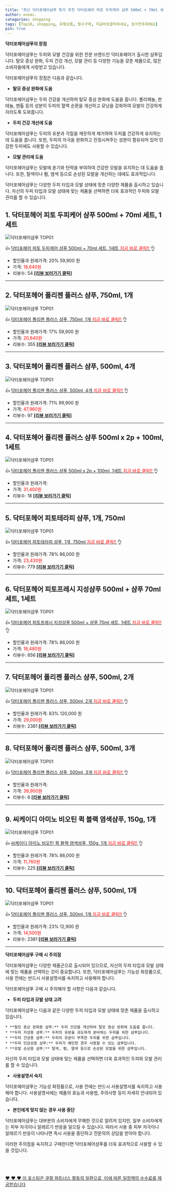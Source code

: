 ```yaml
---
title: "최신 닥터포헤어샴푸 특가 추천 닥터포헤어 피토 두피케어 샴푸 500ml + 70ml 세트, 1세트 비교 장점"
author: eunmi.
categories: shopping
tags: [Top10, shopping, 유행상품, 필수구매, 지금바로클릭하세요, 놓치면후회해요]
pin: true
---
```

**닥터포헤어샴푸의 장점**

닥터포헤어샴푸는 두피와 모발 건강을 위한 전문 브랜드인 닥터포헤어가 출시한 샴푸입니다. 탈모 증상 완화, 두피 건강 개선, 모발 관리 등 다양한 기능을 갖춘 제품으로, 많은 소비자들에게 사랑받고 있습니다.

닥터포헤어샴푸의 장점은 다음과 같습니다.

* **탈모 증상 완화에 도움**

닥터포헤어샴푸는 두피 건강을 개선하여 탈모 증상 완화에 도움을 줍니다. 폴리페놀, 판테놀, 멘톨 등의 성분이 두피의 혈액 순환을 개선하고 모낭을 강화하여 모발이 건강하게 자라도록 도와줍니다.

* **두피 건강 개선에 도움**

닥터포헤어샴푸는 두피의 유분과 각질을 깨끗하게 제거하여 두피를 건강하게 유지하는 데 도움을 줍니다. 또한, 두피의 자극을 완화하고 진정시켜주는 성분이 함유되어 있어 민감한 두피에도 사용할 수 있습니다.

* **모발 관리에 도움**

닥터포헤어샴푸는 모발에 윤기와 탄력을 부여하여 건강한 모발을 유지하는 데 도움을 줍니다. 또한, 탈색이나 펌, 염색 등으로 손상된 모발을 개선하는 데에도 효과적입니다.

닥터포헤어샴푸는 다양한 두피 타입과 모발 상태에 맞춘 다양한 제품을 출시하고 있습니다. 자신의 두피 타입과 모발 상태에 맞는 제품을 선택하면 더욱 효과적인 두피와 모발 관리를 할 수 있습니다.

   

## 1. 닥터포헤어 피토 두피케어 샴푸 500ml + 70ml 세트, 1세트

![닥터포헤어샴푸 TOP01](https://thumbnail9.coupangcdn.com/thumbnails/remote/230x230ex/image/retail/images/4697426672824122-83b3b2c2-7de2-444e-b655-6ec2266c59cf.jpg)


👍 [닥터포헤어 피토 두피케어 샴푸 500ml + 70ml 세트, 1세트 <font color=red> 지금 바로 클릭!! </font> ](https://link.coupang.com/re/AFFSDP?lptag=AF3617701&subid=GithubCoopas&pageKey=6431281975&traceid=V0-153&itemId=13881585709&vendorItemId=81131386513) 👌 


- 할인율과 원래가격: 20%  59,900   원
- 가격: <span style='color:red'>18,640원</span>
- 리뷰수: 54  [**[리뷰 보러가기 클릭]**](https://link.coupang.com/re/AFFSDP?lptag=AF3617701&subid=GithubCoopas&pageKey=6431281975&traceid=V0-153&itemId=13881585709&vendorItemId=81131386513)

---


   

## 2. 닥터포헤어 폴리젠 플러스 샴푸, 750ml, 1개

![닥터포헤어샴푸 TOP01](https://thumbnail8.coupangcdn.com/thumbnails/remote/230x230ex/image/retail/images/4694762697915130-0a7d36f3-97fd-4dcf-a563-6936d21eaa3e.jpg)


👍 [닥터포헤어 폴리젠 플러스 샴푸, 750ml, 1개 <font color=red> 지금 바로 클릭!! </font> ](https://link.coupang.com/re/AFFSDP?lptag=AF3617701&subid=GithubCoopas&pageKey=5126161622&traceid=V0-153&itemId=18120697889&vendorItemId=79314150632) 👌 


- 할인율과 원래가격: 17%  59,900   원
- 가격: <span style='color:red'>20,640원</span>
- 리뷰수: 355  [**[리뷰 보러가기 클릭]**](https://link.coupang.com/re/AFFSDP?lptag=AF3617701&subid=GithubCoopas&pageKey=5126161622&traceid=V0-153&itemId=18120697889&vendorItemId=79314150632)

---


   

## 3. 닥터포헤어 폴리젠 플러스 샴푸, 500ml, 4개

![닥터포헤어샴푸 TOP01](https://thumbnail6.coupangcdn.com/thumbnails/remote/230x230ex/image/retail/images/4695218134127642-69aced95-6f70-4ccc-bb66-4cbaca0b286e.jpg)


👍 [닥터포헤어 폴리젠 플러스 샴푸, 500ml, 4개 <font color=red> 지금 바로 클릭!! </font> ](https://link.coupang.com/re/AFFSDP?lptag=AF3617701&subid=GithubCoopas&pageKey=6659186074&traceid=V0-153&itemId=15281502592&vendorItemId=82501993861) 👌 


- 할인율과 원래가격: 71%  99,900   원
- 가격: <span style='color:red'>47,960원</span>
- 리뷰수: 97  [**[리뷰 보러가기 클릭]**](https://link.coupang.com/re/AFFSDP?lptag=AF3617701&subid=GithubCoopas&pageKey=6659186074&traceid=V0-153&itemId=15281502592&vendorItemId=82501993861)

---


   

## 4. 닥터포헤어 폴리젠 플러스 샴푸 500ml x 2p + 100ml, 1세트

![닥터포헤어샴푸 TOP01](https://thumbnail10.coupangcdn.com/thumbnails/remote/230x230ex/image/retail/images/5648955220559239-1e1084f1-2624-449d-aac2-b7d2f2334dbd.jpg)


👍 [닥터포헤어 폴리젠 플러스 샴푸 500ml x 2p + 100ml, 1세트 <font color=red> 지금 바로 클릭!! </font> ](https://link.coupang.com/re/AFFSDP?lptag=AF3617701&subid=GithubCoopas&pageKey=5545930797&traceid=V0-153&itemId=8748626631&vendorItemId=70911761736) 👌 


- 할인율과 원래가격: 
- 가격: <span style='color:red'>31,400원</span>
- 리뷰수: 18  [**[리뷰 보러가기 클릭]**](https://link.coupang.com/re/AFFSDP?lptag=AF3617701&subid=GithubCoopas&pageKey=5545930797&traceid=V0-153&itemId=8748626631&vendorItemId=70911761736)

---


   

## 5. 닥터포헤어 피토테라피 샴푸, 1개, 750ml

![닥터포헤어샴푸 TOP01](https://thumbnail10.coupangcdn.com/thumbnails/remote/230x230ex/image/retail/images/4695480618083885-45bb597c-252e-4ad0-9d34-0992d8856b43.jpg)


👍 [닥터포헤어 피토테라피 샴푸, 1개, 750ml <font color=red> 지금 바로 클릭!! </font> ](https://link.coupang.com/re/AFFSDP?lptag=AF3617701&subid=GithubCoopas&pageKey=6874618730&traceid=V0-153&itemId=12043542118&vendorItemId=79315754420) 👌 


- 할인율과 원래가격: 78%  86,000   원
- 가격: <span style='color:red'>23,430원</span>
- 리뷰수: 779  [**[리뷰 보러가기 클릭]**](https://link.coupang.com/re/AFFSDP?lptag=AF3617701&subid=GithubCoopas&pageKey=6874618730&traceid=V0-153&itemId=12043542118&vendorItemId=79315754420)

---


   

## 6. 닥터포헤어 피토프레시 지성샴푸 500ml + 샴푸 70ml 세트, 1세트

![닥터포헤어샴푸 TOP01](https://thumbnail10.coupangcdn.com/thumbnails/remote/230x230ex/image/retail/images/2243726462485305-8ed18815-a0f9-4a2e-aa24-916f75190476.jpg)


👍 [닥터포헤어 피토프레시 지성샴푸 500ml + 샴푸 70ml 세트, 1세트 <font color=red> 지금 바로 클릭!! </font> ](https://link.coupang.com/re/AFFSDP?lptag=AF3617701&subid=GithubCoopas&pageKey=6431314179&traceid=V0-153&itemId=13881692559&vendorItemId=81131491876) 👌 


- 할인율과 원래가격: 78%  86,000   원
- 가격: <span style='color:red'>18,480원</span>
- 리뷰수: 656  [**[리뷰 보러가기 클릭]**](https://link.coupang.com/re/AFFSDP?lptag=AF3617701&subid=GithubCoopas&pageKey=6431314179&traceid=V0-153&itemId=13881692559&vendorItemId=81131491876)

---


   

## 7. 닥터포헤어 폴리젠 플러스 샴푸, 500ml, 2개

![닥터포헤어샴푸 TOP01](https://thumbnail8.coupangcdn.com/thumbnails/remote/230x230ex/image/retail/images/715358625824645-ae0eca40-eb7d-41ee-9f57-99d3af8624e9.jpg)


👍 [닥터포헤어 폴리젠 플러스 샴푸, 500ml, 2개 <font color=red> 지금 바로 클릭!! </font> ](https://link.coupang.com/re/AFFSDP?lptag=AF3617701&subid=GithubCoopas&pageKey=5126161622&traceid=V0-153&itemId=17910188864&vendorItemId=85072875901) 👌 


- 할인율과 원래가격: 83%  120,000   원
- 가격: <span style='color:red'>29,000원</span>
- 리뷰수: 2381  [**[리뷰 보러가기 클릭]**](https://link.coupang.com/re/AFFSDP?lptag=AF3617701&subid=GithubCoopas&pageKey=5126161622&traceid=V0-153&itemId=17910188864&vendorItemId=85072875901)

---


   

## 8. 닥터포헤어 폴리젠 플러스 샴푸, 500ml, 3개

![닥터포헤어샴푸 TOP01](https://thumbnail6.coupangcdn.com/thumbnails/remote/230x230ex/image/retail/images/1673165682703831-739f4827-a75f-48bb-a5ba-f29ac297ec61.jpg)


👍 [닥터포헤어 폴리젠 플러스 샴푸, 500ml, 3개 <font color=red> 지금 바로 클릭!! </font> ](https://link.coupang.com/re/AFFSDP?lptag=AF3617701&subid=GithubCoopas&pageKey=5126161622&traceid=V0-153&itemId=17910177683&vendorItemId=85072864603) 👌 


- 할인율과 원래가격: 
- 가격: <span style='color:red'>39,900원</span>
- 리뷰수: 6  [**[리뷰 보러가기 클릭]**](https://link.coupang.com/re/AFFSDP?lptag=AF3617701&subid=GithubCoopas&pageKey=5126161622&traceid=V0-153&itemId=17910177683&vendorItemId=85072864603)

---


   

## 9. 씨케이디 아미노 비오틴 퀵 블랙 염색샴푸, 150g, 1개

![닥터포헤어샴푸 TOP01](https://thumbnail10.coupangcdn.com/thumbnails/remote/230x230ex/image/retail/images/3066649449747476-3936f190-45a2-47f1-b929-1df638dba684.jpg)


👍 [씨케이디 아미노 비오틴 퀵 블랙 염색샴푸, 150g, 1개 <font color=red> 지금 바로 클릭!! </font> ](https://link.coupang.com/re/AFFSDP?lptag=AF3617701&subid=GithubCoopas&pageKey=6593185423&traceid=V0-153&itemId=14886035805&vendorItemId=82124899520) 👌 


- 할인율과 원래가격: 78%  86,000   원
- 가격: <span style='color:red'>11,760원</span>
- 리뷰수: 225  [**[리뷰 보러가기 클릭]**](https://link.coupang.com/re/AFFSDP?lptag=AF3617701&subid=GithubCoopas&pageKey=6593185423&traceid=V0-153&itemId=14886035805&vendorItemId=82124899520)

---


   

## 10. 닥터포헤어 폴리젠 플러스 샴푸, 500ml, 1개

![닥터포헤어샴푸 TOP01](https://thumbnail6.coupangcdn.com/thumbnails/remote/230x230ex/image/retail/images/4694675842366082-e9ced391-a780-48a9-b7cd-606603061e6a.jpg)


👍 [닥터포헤어 폴리젠 플러스 샴푸, 500ml, 1개 <font color=red> 지금 바로 클릭!! </font> ](https://link.coupang.com/re/AFFSDP?lptag=AF3617701&subid=GithubCoopas&pageKey=5126161622&traceid=V0-153&itemId=17353199459&vendorItemId=74303603529) 👌 


- 할인율과 원래가격: 23%  12,900   원
- 가격: <span style='color:red'>14,500원</span>
- 리뷰수: 2381  [**[리뷰 보러가기 클릭]**](https://link.coupang.com/re/AFFSDP?lptag=AF3617701&subid=GithubCoopas&pageKey=5126161622&traceid=V0-153&itemId=17353199459&vendorItemId=74303603529)

---
**닥터포헤어샴푸 구매 시 주의점**

닥터포헤어샴푸는 다양한 제품군으로 출시되어 있으므로, 자신의 두피 타입과 모발 상태에 맞는 제품을 선택하는 것이 중요합니다. 또한, 닥터포헤어샴푸는 기능성 화장품으로, 사용 전에는 반드시 사용설명서를 숙지하고 사용해야 합니다.

닥터포헤어샴푸 구매 시 주의해야 할 사항은 다음과 같습니다.

* **두피 타입과 모발 상태 고려**

닥터포헤어샴푸는 다음과 같은 다양한 두피 타입과 모발 상태에 맞춘 제품을 출시하고 있습니다.

    * **탈모 증상 완화용 샴푸:** 두피 건강을 개선하여 탈모 증상 완화에 도움을 줍니다.
    * **두피 지성용 샴푸:** 두피의 유분을 과도하게 분비하는 두피를 위한 샴푸입니다.
    * **두피 건성용 샴푸:** 두피의 유분이 부족한 두피를 위한 샴푸입니다.
    * **두피 민감성용 샴푸:** 두피가 예민한 경우 사용할 수 있는 샴푸입니다.
    * **모발 손상용 샴푸:** 탈색, 펌, 염색 등으로 손상된 모발을 위한 샴푸입니다.

자신의 두피 타입과 모발 상태에 맞는 제품을 선택하면 더욱 효과적인 두피와 모발 관리를 할 수 있습니다.

* **사용설명서 숙지**

닥터포헤어샴푸는 기능성 화장품으로, 사용 전에는 반드시 사용설명서를 숙지하고 사용해야 합니다. 사용설명서에는 제품의 효능과 사용법, 주의사항 등이 자세히 안내되어 있습니다.

* **본인에게 맞지 않는 경우 사용 중단**

닥터포헤어샴푸는 대부분의 소비자에게 무해한 것으로 알려져 있지만, 일부 소비자에게는 피부 자극이나 알레르기 반응을 일으킬 수 있습니다. 따라서 사용 중 피부 자극이나 알레르기 반응이 나타나면 즉시 사용을 중단하고 전문의의 상담을 받아야 합니다.

이러한 주의점을 숙지하고 구매한다면 닥터포헤어샴푸를 더욱 효과적으로 사용할 수 있을 것입니다.<br><br><br><br><br> [ ❤ ❤ ❤ 이 포스팅은 쿠팡 파트너스 활동의 일환으로, 이에 따른 일정액의 수수료를 제공받습니다](https://link.coupang.com/a/bcEFyh)
